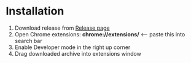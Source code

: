 # Installation

1. Download release from [Release page](https://github.com/KOTlK/BestChromeThemeEver/releases "Release page")
2. Open Chrome extensions: **chrome://extensions/** <-- paste this into search bar
3. Enable Developer mode in the right up corner
4. Drag downloaded archive into extensions window
